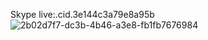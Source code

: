Skype
live:.cid.3e144c3a79e8a95b
![2b02d7f7-dc3b-4b46-a3e8-fb1fb7676984](https://github.com/user-attachments/assets/759ada0a-7f36-45b8-928f-a3b2b8f51110)
